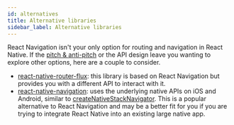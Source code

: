 ```yaml
---
id: alternatives
title: Alternative libraries
sidebar_label: Alternative libraries
---
```


React Navigation isn't your only option for routing and navigation in React Native. If the [pitch & anti-pitch](pitch.md) or the API design leave you wanting to explore other options, here are a couple to consider.

- [react-native-router-flux](https://github.com/aksonov/react-native-router-flux): this library is based on React Navigation but provides you with a different API to interact with it.
- [react-native-navigation](https://github.com/wix/react-native-navigation): uses the underlying native APIs on iOS and Android, similar to [createNativeStackNavigator](native-stack-navigator.md). This is a popular alternative to React Navigation and may be a better fit for you if you are trying to integrate React Native into an existing large native app.
